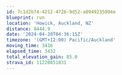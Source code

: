 ```yaml
---
id: 7c1d2b74-4212-4726-9d52-a0949235094e
blueprint: run
location: 'Howick, Auckland, NZ'
distance: 8444.9
date: '2024-04-20T04:36:15Z'
timezone: '(GMT+12:00) Pacific/Auckland'
moving_time: 3416
elapsed_time: 3432
total_elevation_gain: 85.0
strava_id: 11220851831
---
```

